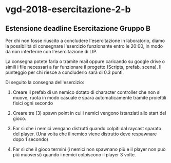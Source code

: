 # vgd-2018-esercitazione-2-b

## Estensione deadline Esercitazione Gruppo B

Per chi non fosse riuscito a concludere l'esercitazione in laboratorio, diamo la possibilità di consegnare l'esercizio funzionante entro le 20:00, in modo da non interferire con l'esercitazione di LIP.

La consegna potete farla o tramite mail oppure caricando su google drive o simili i file necessari a far funzionare il progetto (Scripts, prefab, scena). Il punteggio per chi riesce a concluderlo sarà di 0.3 punti.

Di seguito la consegna dell'esercizio:

1. Creare il prefab di un nemico dotato di character controller che non si muove, ruota in modo casuale e spara automaticamente tramite proiettili fisici ogni secondo

1. Creare tre (3) spawn point in cui i nemici vengono istanziati allo start del gioco.

1. Far sì che i nemici vengano distrutti quando colpiti dal raycast sparato del player. (Una volta che il nemico viene distrutto deve respawnare dopo 1 secondo) 

1. Far sì che il gioco termini (i nemici non spawnano più e il player non può più muoversi) quando i nemici colpiscono il player 3 volte.
